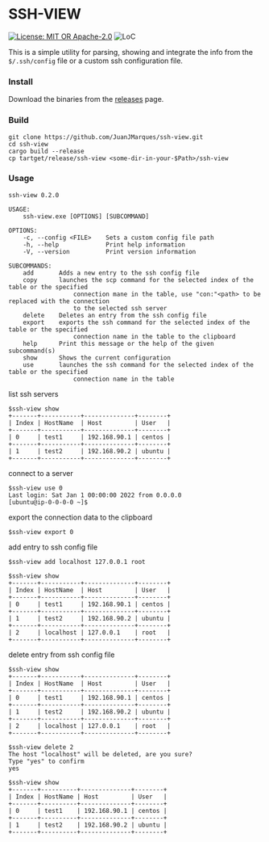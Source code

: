 # SSH-VIEW

[![License: MIT OR Apache-2.0](https://img.shields.io/crates/l/clippy.svg)]()
![LoC][lo]

[lo]: https://tokei.rs/b1/github/JuanJMarques/ssh-view?category=code

This is a simple utility for parsing, showing and integrate the info from the `$/.ssh/config` file or a custom ssh configuration file.
 

### Install
Download the binaries from the [releases](https://github.com/JuanJMarques/ssh-view/releases/latest) page.

### Build

```
git clone https://github.com/JuanJMarques/ssh-view.git
cd ssh-view
cargo build --release
cp tartget/release/ssh-view <some-dir-in-your-$Path>/ssh-view
```
### Usage

```
ssh-view 0.2.0

USAGE:
    ssh-view.exe [OPTIONS] [SUBCOMMAND]

OPTIONS:
    -c, --config <FILE>    Sets a custom config file path
    -h, --help             Print help information
    -V, --version          Print version information

SUBCOMMANDS:
    add       Adds a new entry to the ssh config file
    copy      launches the scp command for the selected index of the table or the specified
                  connection mane in the table, use "con:"<path> to be replaced with the connection
                  to the selected ssh server
    delete    Deletes an entry from the ssh config file
    export    exports the ssh command for the selected index of the table or the specified
                  connection name in the table to the clipboard
    help      Print this message or the help of the given subcommand(s)
    show      Shows the current configuration
    use       launches the ssh command for the selected index of the table or the specified
                  connection name in the table
```

list ssh servers
```
$ssh-view show
+-------+-----------+--------------+--------+
| Index | HostName  | Host         | User   |
+-------+-----------+--------------+--------+
| 0     | test1     | 192.168.90.1 | centos |
+-------+-----------+--------------+--------+
| 1     | test2     | 192.168.90.2 | ubuntu |
+-------+-----------+--------------+--------+
```

connect to a server
```
$ssh-view use 0
Last login: Sat Jan 1 00:00:00 2022 from 0.0.0.0
[ubuntu@ip-0-0-0-0 ~]$ 
```

export the connection data to the clipboard
```
$ssh-view export 0
```

add entry to ssh config file
```
$ssh-view add localhost 127.0.0.1 root

$ssh-view show
+-------+-----------+--------------+--------+
| Index | HostName  | Host         | User   |
+-------+-----------+--------------+--------+
| 0     | test1     | 192.168.90.1 | centos |
+-------+-----------+--------------+--------+
| 1     | test2     | 192.168.90.2 | ubuntu |
+-------+-----------+--------------+--------+
| 2     | localhost | 127.0.0.1    | root   |
+-------+-----------+--------------+--------+
```

delete entry from ssh config file
```
$ssh-view show
+-------+-----------+--------------+--------+
| Index | HostName  | Host         | User   |
+-------+-----------+--------------+--------+
| 0     | test1     | 192.168.90.1 | centos |
+-------+-----------+--------------+--------+
| 1     | test2     | 192.168.90.2 | ubuntu |
+-------+-----------+--------------+--------+
| 2     | localhost | 127.0.0.1    | root   |
+-------+-----------+--------------+--------+

$ssh-view delete 2
The host "localhost" will be deleted, are you sure?
Type "yes" to confirm
yes

$ssh-view show
+-------+----------+--------------+--------+
| Index | HostName | Host         | User   |
+-------+----------+--------------+--------+
| 0     | test1    | 192.168.90.1 | centos |
+-------+----------+--------------+--------+
| 1     | test2    | 192.168.90.2 | ubuntu |
+-------+----------+--------------+--------+
```